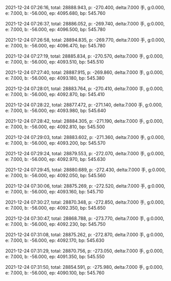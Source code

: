 2021-12-24 07:26:16, total: 28888.943, p: -270.400, delta:7.000 手, g:0.000, e: 7.000, b: -56.000, ep: 4095.680, bp: 545.760

2021-12-24 07:26:37, total: 28886.052, p: -269.740, delta:7.000 手, g:0.000, e: 7.000, b: -56.000, ep: 4096.500, bp: 545.780

2021-12-24 07:26:58, total: 28894.835, p: -269.770, delta:7.000 手, g:0.000, e: 7.000, b: -56.000, ep: 4096.470, bp: 545.780

2021-12-24 07:27:19, total: 28885.834, p: -270.570, delta:7.000 手, g:0.000, e: 7.000, b: -56.000, ep: 4093.510, bp: 545.510

2021-12-24 07:27:40, total: 28887.915, p: -269.860, delta:7.000 手, g:0.000, e: 7.000, b: -56.000, ep: 4093.180, bp: 545.380

2021-12-24 07:28:01, total: 28883.764, p: -270.410, delta:7.000 手, g:0.000, e: 7.000, b: -56.000, ep: 4092.870, bp: 545.410

2021-12-24 07:28:22, total: 28877.472, p: -271.140, delta:7.000 手, g:0.000, e: 7.000, b: -56.000, ep: 4093.980, bp: 545.640

2021-12-24 07:28:42, total: 28884.305, p: -271.190, delta:7.000 手, g:0.000, e: 7.000, b: -56.000, ep: 4092.810, bp: 545.500

2021-12-24 07:29:03, total: 28883.602, p: -271.360, delta:7.000 手, g:0.000, e: 7.000, b: -56.000, ep: 4093.200, bp: 545.570

2021-12-24 07:29:24, total: 28879.553, p: -272.070, delta:7.000 手, g:0.000, e: 7.000, b: -56.000, ep: 4092.970, bp: 545.630

2021-12-24 07:29:45, total: 28880.689, p: -272.430, delta:7.000 手, g:0.000, e: 7.000, b: -56.000, ep: 4092.050, bp: 545.560

2021-12-24 07:30:06, total: 28875.269, p: -272.520, delta:7.000 手, g:0.000, e: 7.000, b: -56.000, ep: 4093.160, bp: 545.710

2021-12-24 07:30:27, total: 28870.348, p: -272.850, delta:7.000 手, g:0.000, e: 7.000, b: -56.000, ep: 4092.350, bp: 545.650

2021-12-24 07:30:47, total: 28868.788, p: -273.770, delta:7.000 手, g:0.000, e: 7.000, b: -56.000, ep: 4092.230, bp: 545.750

2021-12-24 07:31:08, total: 28875.262, p: -272.870, delta:7.000 手, g:0.000, e: 7.000, b: -56.000, ep: 4092.170, bp: 545.630

2021-12-24 07:31:29, total: 28870.756, p: -273.050, delta:7.000 手, g:0.000, e: 7.000, b: -56.000, ep: 4091.350, bp: 545.550

2021-12-24 07:31:50, total: 28854.591, p: -275.980, delta:7.000 手, g:0.000, e: 7.000, b: -56.000, ep: 4090.100, bp: 545.760